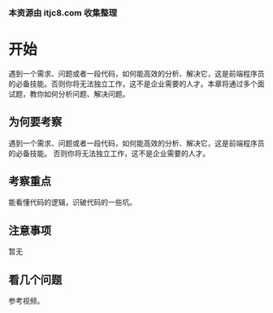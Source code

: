 ### 本资源由 itjc8.com 收集整理
# 开始

遇到一个需求、问题或者一段代码，如何能高效的分析、解决它，这是前端程序员的必备技能。否则你将无法独立工作，这不是企业需要的人才。本章将通过多个面试题，教你如何分析问题、解决问题。

## 为何要考察

遇到一个需求、问题或者一段代码，如何能高效的分析、解决它，这是前端程序员的必备技能。
否则你将无法独立工作，这不是企业需要的人才。

## 考察重点

能看懂代码的逻辑，识破代码的一些坑。

## 注意事项

暂无

## 看几个问题

参考视频。
